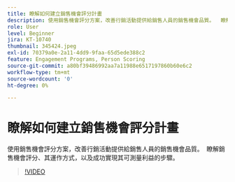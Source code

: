 ```yaml
---
title: 瞭解如何建立銷售機會評分計畫
description: 使用銷售機會評分方案，改善行銷活動提供給銷售人員的銷售機會品質。  瞭解銷售機會評分、其運作方式，以及成功實現其可測量利益的步驟。
role: User
level: Beginner
jira: KT-10740
thumbnail: 345424.jpeg
exl-id: 70379a0e-2a11-4dd9-9faa-65d5ede388c2
feature: Engagement Programs, Person Scoring
source-git-commit: a80bf39486992aa7a11988e6517197860b60e6c2
workflow-type: tm+mt
source-wordcount: '0'
ht-degree: 0%

---
```


# 瞭解如何建立銷售機會評分計畫

使用銷售機會評分方案，改善行銷活動提供給銷售人員的銷售機會品質。  瞭解銷售機會評分、其運作方式，以及成功實現其可測量利益的步驟。

>[!VIDEO](https://video.tv.adobe.com/v/345424/?quality=12&learn=on)
